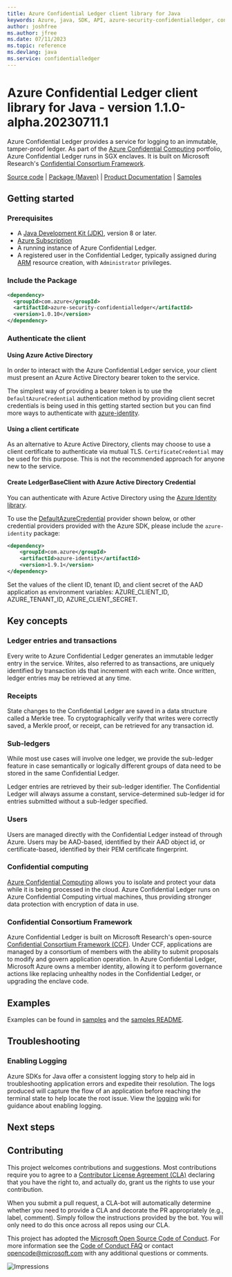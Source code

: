 ```yaml
---
title: Azure Confidential Ledger client library for Java
keywords: Azure, java, SDK, API, azure-security-confidentialledger, confidentialledger
author: joshfree
ms.author: jfree
ms.date: 07/11/2023
ms.topic: reference
ms.devlang: java
ms.service: confidentialledger
---
```

# Azure Confidential Ledger client library for Java - version 1.1.0-alpha.20230711.1 


Azure Confidential Ledger provides a service for logging to an immutable, tamper-proof ledger. As part of the [Azure Confidential Computing][azure_confidential_computing]
portfolio, Azure Confidential Ledger runs in SGX enclaves. It is built on Microsoft Research's [Confidential Consortium Framework][ccf].

[Source code][source_code] | [Package (Maven)][package] | [Product Documentation][product_documentation] | [Samples][samples_readme]

## Getting started

### Prerequisites

- A [Java Development Kit (JDK)][jdk_link], version 8 or later.
- [Azure Subscription][azure_subscription]
- A running instance of Azure Confidential Ledger.
- A registered user in the Confidential Ledger, typically assigned during [ARM][azure_resource_manager] resource creation, with `Administrator` privileges.

### Include the Package

[//]: # ({x-version-update-start;com.azure:azure-security-confidentialledger;current})
```xml
<dependency>
  <groupId>com.azure</groupId>
  <artifactId>azure-security-confidentialledger</artifactId>
  <version>1.0.10</version>
</dependency>
```
[//]: # ({x-version-update-end})

### Authenticate the client

#### Using Azure Active Directory

In order to interact with the Azure Confidential Ledger service, your client must present an Azure Active Directory bearer token to the service.

The simplest way of providing a bearer token is to use the `DefaultAzureCredential` authentication method by providing client secret credentials is being used in this getting started section but you can find more ways to authenticate with [azure-identity][azure_identity].

#### Using a client certificate

As an alternative to Azure Active Directory, clients may choose to use a client certificate to authenticate via mutual TLS. `CertificateCredential` may be used for this purpose. This is not the recommended approach for anyone new to the service. 

#### Create LedgerBaseClient with Azure Active Directory Credential

You can authenticate with Azure Active Directory using the [Azure Identity library][azure_identity].

To use the [DefaultAzureCredential][DefaultAzureCredential] provider shown below, or other credential providers provided with the Azure SDK, please include the `azure-identity` package:

[//]: # ({x-version-update-start;com.azure:azure-identity;dependency})
```xml
<dependency>
    <groupId>com.azure</groupId>
    <artifactId>azure-identity</artifactId>
    <version>1.9.1</version>
</dependency>
```

Set the values of the client ID, tenant ID, and client secret of the AAD application as environment variables: AZURE_CLIENT_ID, AZURE_TENANT_ID, AZURE_CLIENT_SECRET.

## Key concepts

### Ledger entries and transactions

Every write to Azure Confidential Ledger generates an immutable ledger entry in the service. Writes, also referred to as transactions, are uniquely identified by transaction ids that increment with each write. Once written, ledger entries may be retrieved at any time.

### Receipts

State changes to the Confidential Ledger are saved in a data structure called a Merkle tree. To cryptographically verify that writes were correctly saved, a Merkle proof, or receipt, can be retrieved for any transaction id.

### Sub-ledgers

While most use cases will involve one ledger, we provide the sub-ledger feature in case semantically or logically different groups of data need to be stored in the same Confidential Ledger.

Ledger entries are retrieved by their sub-ledger identifier. The Confidential Ledger will always assume a constant, service-determined sub-ledger id for entries submitted without a sub-ledger specified.

### Users

Users are managed directly with the Confidential Ledger instead of through Azure. Users may be AAD-based, identified by their AAD object id, or certificate-based, identified by their PEM certificate fingerprint.

### Confidential computing

[Azure Confidential Computing][azure_confidential_computing] allows you to isolate and protect your data while it is being processed in the cloud. Azure Confidential Ledger runs on Azure Confidential Computing virtual machines, thus providing stronger data protection with encryption of data in use.

### Confidential Consortium Framework

Azure Confidential Ledger is built on Microsoft Research's open-source [Confidential Consortium Framework (CCF)][ccf]. Under CCF, applications are managed by a consortium of members with the ability to submit proposals to modify and govern application operation. In Azure Confidential Ledger, Microsoft Azure owns a member identity, allowing it to perform governance actions like replacing unhealthy nodes in the Confidential Ledger, or upgrading the enclave code.

## Examples
Examples can be found in [samples][samples_code] and the [samples README][samples_readme].

## Troubleshooting

### Enabling Logging

Azure SDKs for Java offer a consistent logging story to help aid in troubleshooting application errors and expedite
their resolution. The logs produced will capture the flow of an application before reaching the terminal state to help
locate the root issue. View the [logging][logging] wiki for guidance about enabling logging.

## Next steps

## Contributing

This project welcomes contributions and suggestions. Most contributions require you to agree to a [Contributor License Agreement (CLA)][cla] declaring that you have the right to, and actually do, grant us the rights to use your contribution.

When you submit a pull request, a CLA-bot will automatically determine whether you need to provide a CLA and decorate the PR appropriately (e.g., label, comment). Simply follow the instructions provided by the bot. You will only need to do this once across all repos using our CLA.

This project has adopted the [Microsoft Open Source Code of Conduct][coc]. For more information see the [Code of Conduct FAQ][coc_faq] or contact [opencode@microsoft.com][coc_contact] with any additional questions or comments.

<!-- LINKS -->
[ccf]: https://github.com/Microsoft/CCF
[azure_confidential_computing]: https://azure.microsoft.com/solutions/confidential-compute
[confidential_ledger_docs]: https://aka.ms/confidentialledger-servicedocs
[samples]: https://github.com/Azure/azure-sdk-for-java/tree/main/sdk/confidentialledger/azure-security-confidentialledger/src/samples/java/com/azure/security/confidentialledger/
[source_code]: https://github.com/Azure/azure-sdk-for-java/blob/main/sdk/confidentialledger/azure-security-confidentialledger/src
[samples_code]: https://github.com/Azure/azure-sdk-for-java/blob/main/sdk/confidentialledger/azure-security-confidentialledger/src/samples/
[azure_subscription]: https://azure.microsoft.com/free/
[product_documentation]: https://aka.ms/confidentialledger-servicedocs
[ledger_base_client_class]: https://github.com/Azure/azure-sdk-for-java/tree/main/sdk/confidentialledger/azure-security-confidentialledger/src/main/java/com/azure/security/confidentialledger/LedgerBaseClient.java
[azure_portal]: https://portal.azure.com
[jdk_link]: /java/azure/jdk/?view=azure-java-stable
[package]: https://mvnrepository.com/artifact/com.azure/azure-security-confidentialledger
[samples_readme]: https://github.com/Azure/azure-sdk-for-java/tree/main/sdk/confidentialledger/azure-security-confidentialledger/src/samples/README.md
[azure_resource_manager]: /azure/azure-resource-manager/
[azure_identity]: https://github.com/Azure/azure-sdk-for-java/tree/main/sdk/identity/azure-identity
[DefaultAzureCredential]: https://github.com/Azure/azure-sdk-for-java/blob/main/sdk/identity/azure-identity/README.md#defaultazurecredential
[logging]: https://github.com/Azure/azure-sdk-for-java/wiki/Logging-with-Azure-SDK
[cla]: https://cla.opensource.microsoft.com/
[coc]: https://opensource.microsoft.com/codeofconduct/
[coc_faq]: https://opensource.microsoft.com/codeofconduct/faq/
[coc_contact]: mailto:opencode@microsoft.com


![Impressions](https://azure-sdk-impressions.azurewebsites.net/api/impressions/azure-sdk-for-java%2Fsdk%2Fconfidentialledger%2Fazure-security-confidentialledger%2FREADME.png)

